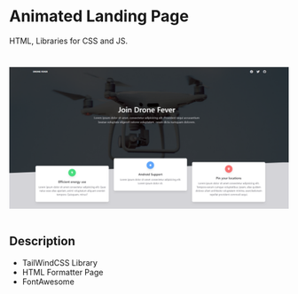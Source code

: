 <h1>Animated Landing Page</h1>
<p>HTML, Libraries for CSS and JS.</p>
<h1 />

![alt text](https://github.com/TomLaz/js-animated-landing-page/blob/main/public/example1.png)
<h1 />

<h2>Description</h2>
<ul>
<li>TailWindCSS Library</li>
<li>HTML Formatter Page</li>
<li>FontAwesome</li>
</ul>